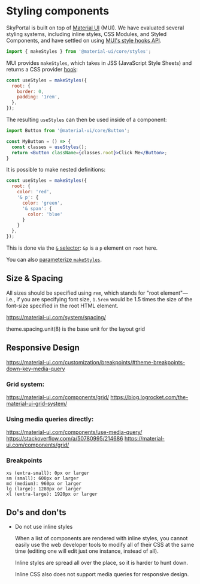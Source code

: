 # Styling components

SkyPortal is built on top of [Material UI](https://material-ui.com/)
(MUI).  We have evaluated several styling systems, including inline
styles, CSS Modules, and Styled Components, and have settled on using
[MUI's style hooks API](https://material-ui.com/styles/basics/#hook-api).

```js
import { makeStyles } from '@material-ui/core/styles';
```

MUI provides `makeStyles`, which takes in JSS (JavaScript Style
Sheets) and returns a CSS provider [hook](https://reactjs.org/docs/hooks-reference.html):

```js
const useStyles = makeStyles({
  root: {
    border: 0,
    padding: '1rem',
  },
});
```

The resulting `useStyles` can then be used inside of a component:

```jsx
import Button from '@material-ui/core/Button';

const MyButton = () => {
  const classes = useStyles();
  return <Button className={classes.root}>Click Me</Button>;
}
```

It is possible to make nested definitions:

```js
const useStyles = makeStyles({
  root: {
    color: 'red',
    '& p': {
      color: 'green',
      '& span': {
        color: 'blue'
      }
    }
  },
});
```

This is done via the
[`&` selector](http://lesscss.org/features/#parent-selectors-feature):
`&p` is a `p` element on `root` here.

You can also [parameterize `makeStyles`](https://material-ui.com/styles/basics/#adapting-based-on-props).

## Size & Spacing

All sizes should be specified using `rem`, which stands for "root
element"—i.e., if you are specifying font size, `1.5rem` would be 1.5
times the size of the font-size specified in the root HTML element.



https://material-ui.com/system/spacing/

theme.spacing.unit(8) is the base unit for the layout grid

## Responsive Design

https://material-ui.com/customization/breakpoints/#theme-breakpoints-down-key-media-query

### Grid system:

https://material-ui.com/components/grid/
https://blog.logrocket.com/the-material-ui-grid-system/

### Using media queries directly:

https://material-ui.com/components/use-media-query/
https://stackoverflow.com/a/50780995/214686
https://material-ui.com/components/grid/

### Breakpoints

```
xs (extra-small): 0px or larger
sm (small): 600px or larger
md (medium): 960px or larger
lg (large): 1280px or larger
xl (extra-large): 1920px or larger
```

## Do's and don'ts

- Do not use inline styles

  When a list of components are rendered with inline styles, you cannot
  easily use the web developer tools to modify all of their CSS at the
  same time (editing one will edit just one instance, instead of all).

  Inline styles are spread all over the place, so it is harder to
  hunt down.

  Inline CSS also does not support media queries for responsive design.
